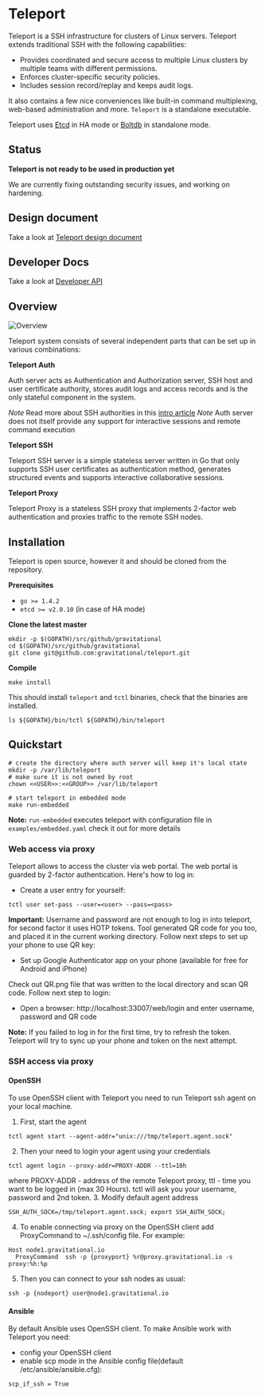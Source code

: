 # Teleport

Teleport is a SSH infrastructure for clusters of Linux servers. Teleport extends 
traditional SSH with the following capabilities:

* Provides coordinated and secure access to multiple Linux clusters by multiple teams 
  with different permissions.
* Enforces cluster-specific security policies.
* Includes session record/replay and keeps audit logs.

It also contains a few nice conveniences like built-in command multiplexing, web-based
administration and more. `Teleport` is a standalone executable.

Teleport uses [Etcd](https://coreos.com/etcd/) in HA mode or [Boltdb](https://github.com/boltdb/bolt) in standalone mode.

## Status

**Teleport is not ready to be used in production yet**

We are currently fixing outstanding security issues, and working on hardening.

## Design document

Take a look at [Teleport design document](https://docs.google.com/a/gravitational.io/document/d/10-DjtvKFjsiPHcMDArHtjvepdQg5iZUWSafAF03OBbE/edit?usp=sharing)

## Developer Docs

Take a look at [Developer API](docs/api.md)

## Overview

![Overview](docs/img/teleport.png)

Teleport system consists of several independent parts that can be set up in various combinations:

**Teleport Auth**

Auth server acts as Authentication and Authorization server, SSH host and user certificate authority, stores audit logs and access
records and is the only stateful component in the system.

*Note* Read more about SSH authorities in this [intro article](https://www.digitalocean.com/community/tutorials/how-to-create-an-ssh-ca-to-validate-hosts-and-clients-with-ubuntu)
*Note* Auth server does not itself provide any support for interactive sessions and remote command execution

**Teleport SSH**

Teleport SSH server is a simple stateless server written in Go that only supports SSH user certificates as authentication method,
generates structured events and supports interactive collaborative sessions.

**Teleport Proxy**

Teleport Proxy is a stateless SSH proxy that implements 2-factor web authentication and proxies traffic to the remote SSH nodes.

## Installation

Teleport is open source, however it   and should be cloned from the repository.

**Prerequisites**

* `go >= 1.4.2`
* `etcd >= v2.0.10` (in case of HA mode)

**Clone the latest master**

```shell
mkdir -p $(GOPATH)/src/github/gravitational
cd $(GOPATH)/src/github/gravitational
git clone git@github.com:gravitational/teleport.git
```

**Compile**

```shell
make install
```

This should install `teleport` and `tctl` binaries, check that the binaries are installed.

```shell
ls ${GOPATH}/bin/tctl ${GOPATH}/bin/teleport
```

## Quickstart

```shell
# create the directory where auth server will keep it's local state
mkdir -p /var/lib/teleport
# make sure it is not owned by root
chown <<USER>>:<<GROUP>> /var/lib/teleport

# start teleport in embedded mode
make run-embedded
```

**Note:** `run-embedded` executes teleport with configuration file in `examples/embedded.yaml` check it out for more details

### Web access via proxy

Teleport allows to access the cluster via web portal. The web portal is guarded by 2-factor authentication. Here's how to log in:


* Create a user entry for yourself:

```shell
tctl user set-pass --user=<user> --pass=<pass>
```

**Important:** Username and password are not enough to log in into teleport, for second factor it uses HOTP tokens.
Tool generated QR code for you too, and placed it in the current working directory. Follow next steps to set up your phone to use QR key:

* Set up Google Authenticator app on your phone (available for free for Android and iPhone)

Check out QR.png file that was written to the local directory and scan QR code. Follow next step to login:

* Open a browser: http://localhost:33007/web/login and enter username, password and QR code

**Note:** If you failed to log in for the first time, try to refresh the token. Teleport will try to sync up your phone and token on the next attempt.


### SSH access via proxy

#### OpenSSH

To use OpenSSH client with Teleport you need to run Teleport ssh agent on your local machine.

1. First, start the agent
  
  ```shell
  tctl agent start --agent-addr="unix:///tmp/teleport.agent.sock"
  ```
2. Then your need to login your agent using your credentials
  
  ```shell
  tctl agent login --proxy-addr=PROXY-ADDR --ttl=10h
  ```
  where PROXY-ADDR - address of the remote Teleport proxy, ttl - time you want to be logged in (max 30 Hours).
  tctl will ask you your username, password and 2nd token.
3. Modify default agent address
  
  ```shell
  SSH_AUTH_SOCK=/tmp/teleport.agent.sock; export SSH_AUTH_SOCK;
  ```
4. To enable connecting via proxy on the OpenSSH client add ProxyCommand to ~/.ssh/config file. For example:
  
  ```
  Host node1.gravitational.io
    ProxyCommand  ssh -p {proxyport} %r@proxy.gravitational.io -s proxy:%h:%p
  ```
5. Then you can connect to your ssh nodes as usual:
  
  ```shell
  ssh -p {nodeport} user@node1.gravitational.io
  ```

#### Ansible

By default Ansible uses OpenSSH client. To make Ansible work with Teleport you need:

* config your OpenSSH client
* enable scp mode in the Ansible config file(default /etc/ansible/ansible.cfg):
 
```
scp_if_ssh = True
```
